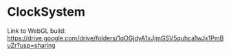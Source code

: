 # ClockSystem
 
Link to WebGL build: https://drive.google.com/drive/folders/1qOGjdyA1xJjmGSV5quhca1wJx1PmBuZr?usp=sharing
